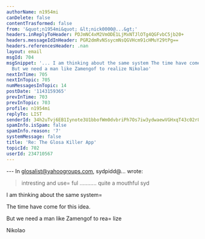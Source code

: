 ```yaml
---
authorName: n1954mi
canDelete: false
contentTrasformed: false
from: '&quot;n1954mi&quot; &lt;nick0000@...&gt;'
headers.inReplyToHeader: PDJmNC4xM2VmODE1LjMxNTJlOTg4QGFvbC5jb20+
headers.messageIdInHeader: PGR2dmRvNSsycmNsQGVHcm91cHMuY29tPg==
headers.referencesHeader: .nan
layout: email
msgId: 704
msgSnippet: '... I am thinking about the same system The time have come for this idea.
  But we need a man like Zamengof to realize Nikolao'
nextInTime: 705
nextInTopic: 705
numMessagesInTopic: 14
postDate: '1143159365'
prevInTime: 703
prevInTopic: 703
profile: n1954mi
replyTo: LIST
senderId: 34h2uTvj6EB1Iynote3U1bbofWm0dvbriPh7Os7iw3ydwaewVGHxqT43c02r8xPdxCBwgJnWNw4CGf1MGQYRoZ_zxnMM0A
spamInfo.isSpam: false
spamInfo.reason: '7'
systemMessage: false
title: 'Re: The Glosa Killer App'
topicId: 702
userId: 234710567
---
```


--- In glosalist@yahoogroups.com, sydpidd@... wrote:
>
> intresting and use=
ful ........... quite a mouthful
> syd

I am thinking about the same system=


The time have come for this idea.

But we need a man like Zamengof to rea=
lize

Nikolao





